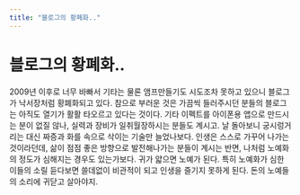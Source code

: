 ```yaml
---
title: "블로그의 황폐화.."
---
```

# 블로그의 황폐화..

2009년 이후로 너무 바빠서 기타는 물론 앰프만들기도 시도조차 못하고 있으니 블로그가 낙서장처럼 황폐화되고 있다.
참으로 부러운 것은 가끔씩 들러주시던 분들의 블로그는 아직도 열기가 활활 타오르고 있다는 것이다.
기타 이펙트를 아이폰용 앱으로 만드시는 분이 없질 않나, 실력과 장비가 일취월장하시는 분들도 계시고.
날 돌아보니 궁시렁거리는 대신 짜증과 화를 속으로 삭이는 기술만 늘었나보다.
인생은 스스로 가꾸어 나가는 것이라던데, 삶이 점점 좋은 방향으로 발전해나가는 분들이 계시는 반면, 나처럼 노예화의 정도가 심해지는 경우도 있는가보다. 
귀가 얇으면 노예가 된다. 
특히 노예화가 심한 이들의 소릴 듣다보면 쓸데없이 비관적이 되고 인생을 즐기지 못하게 된다.
돈의 노예들의 소리에 귀닫고 살아야지.


